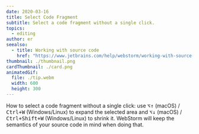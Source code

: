```yaml
---
date: 2020-03-16
title: Select Code Fragment
subtitle: Select a code fragment without a single click.
topics:
  - editing
author: er
seealso:
  - title: Working with source code
    href: "https://www.jetbrains.com/help/webstorm/working-with-source-code.html#"
thumbnail: ./thumbnail.png
cardThumbnail: ./card.png
animatedGif:
  file: ./tip.webm
  width: 600
  height: 300
---
```


How to select a code fragment without a single click: use <kbd>⌥↑</kbd> (macOS) / <kbd>Ctrl+W</kbd> (Windows/Linux) to expand the selected area and <kbd>⌥↓</kbd> (macOS) / <kbd>Ctrl+Shift+W</kbd> (Windows/Linux) to shrink it. WebStorm will keep the semantics of your source code in mind when doing that.
